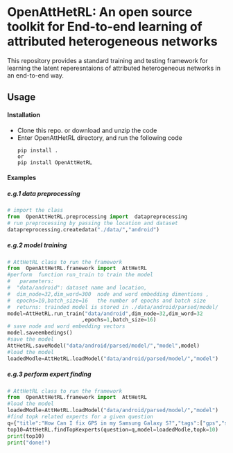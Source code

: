 # OpenAttHetRL: An open source toolkit for End-to-end learning of attributed heterogeneous networks

This repository provides a standard training and testing framework for learning the latent reperesntaions of attributed heterogeneous networks in an end-to-end way. 

## Usage

#### Installation

- Clone this repo. or download and unzip the code
- Enter OpenAttHetRL directory, and run the following code
    ```
    pip install .
    or
    pip install OpenAttHetRL
    ```


#### Examples
##### e.g.1 data preprocessing
 ```python
# import the class
from  OpenAttHetRL.preprocessing import  datapreprocessing 
# run preprocessing by passing the location and dataset
datapreprocessing.createdata("./data/","android") 
 ```
 ##### e.g.2 model training
 ```python
# AttHetRL class to run the framework
from  OpenAttHetRL.framework import  AttHetRL
#perform  function run_train to train the model 
#   parameters: 
#  "data/android": dataset name and location,
#  dim_node=32,dim_word=300  node and word embedding dimentions ,
#  epochs=10,batch_size=16   the number of epochs and batch size
#  returns: trainded model is stored in ./data/android/parsed/model/
model=AttHetRL.run_train("data/android",dim_node=32,dim_word=32
                         ,epochs=1,batch_size=16)
# save node and word embedding vectors
model.saveembedings()
#save the model
AttHetRL.saveModel("data/android/parsed/model/","model",model)
#load the model
loadedModle=AttHetRL.loadModel("data/android/parsed/model/","model") 
 ```
 
 ##### e.g.3 perform expert finding 
 ```python
# AttHetRL class to run the framework
from  OpenAttHetRL.framework import  AttHetRL
#load the model
loadedModle=AttHetRL.loadModel("data/android/parsed/model/","model")
#find topk related experts for a given question
q={"title":"How Can I fix GPS in my Samsung Galaxy S?","tags":["gps","samsung-galaxy-s"],"askerID":1089}
top10=AttHetRL.findTopKexperts(question=q,model=loadedModle,topk=10)
print(top10)
print("done!")
 ```
